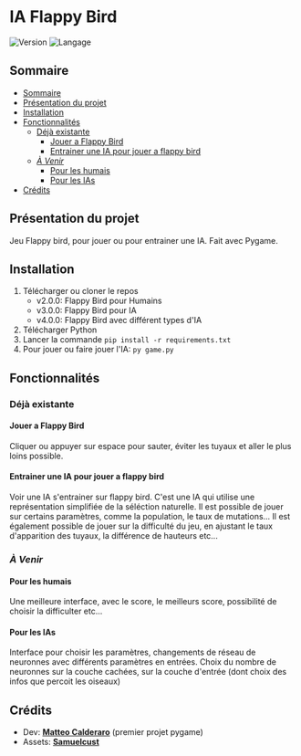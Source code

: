 # IA Flappy Bird

![Version](https://img.shields.io/badge/Version-v4.0.0-blueviolet)
![Langage](https://img.shields.io/badge/Langage-Python-0052cf)

## Sommaire

- [Sommaire](#sommaire)
- [Présentation du projet](#présentation-du-projet)
- [Installation](#installation)
- [Fonctionnalités](#fonctionnalités)
  - [Déjà existante](#déjà-existante)
    - [Jouer a Flappy Bird](#jouer-a-flappy-bird)
    - [Entrainer une IA pour jouer a flappy bird](#entrainer-une-ia-pour-jouer-a-flappy-bird)
  - [*À Venir*](#à-venir)
    - [Pour les humais](#pour-les-humais)
    - [Pour les IAs](#pour-les-ias)
- [Crédits](#crédits)

## Présentation du projet

Jeu Flappy bird, pour jouer ou pour entrainer une IA. Fait avec Pygame.

## Installation

1. Télécharger ou cloner le repos
   - v2.0.0: Flappy Bird pour Humains
   - v3.0.0: Flappy Bird pour IA
   - v4.0.0: Flappy Bird avec différent types d'IA
2. Télécharger Python
3. Lancer la commande `pip install -r requirements.txt`
4. Pour jouer ou faire jouer l'IA: `py game.py`

## Fonctionnalités

### Déjà existante

#### Jouer a Flappy Bird

Cliquer ou appuyer sur espace pour sauter, éviter les tuyaux et aller le plus loins possible.

#### Entrainer une IA pour jouer a flappy bird

Voir une IA s'entrainer sur flappy bird. C'est une IA qui utilise une représentation simplifiée de la séléction naturelle.
Il est possible de jouer sur certains paramètres, comme la population, le taux de mutations...
Il est également possible de jouer sur la difficulté du jeu, en ajustant le taux d'apparition des tuyaux, la différence de hauteurs etc...

### *À Venir*

#### Pour les humais

Une meilleure interface, avec le score, le meilleurs score, possibilité de choisir la difficulter etc...

#### Pour les IAs

Interface pour choisir les paramètres, changements de réseau de neuronnes avec différents paramètres en entrées. Choix du nombre de neuronnes sur la couche cachées, sur la couche d'entrée (dont choix des infos que percoit les oiseaux)

## Crédits

- Dev: **[Matteo Calderaro](https://github.com/Totamaa)** (premier projet pygame)
- Assets: **[Samuelcust](https://github.com/samuelcust/flappy-bird-assets)**
